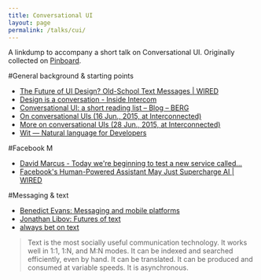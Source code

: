 ```yaml
---
title: Conversational UI
layout: page
permalink: /talks/cui/
---
```


A linkdump to accompany a short talk on Conversational UI. Originally collected on [Pinboard][11].

#General background & starting points
* [The Future of UI Design? Old-School Text Messages | WIRED][3]
* [Design is a conversation - Inside Intercom ][7]
* [Conversational UI: a short reading list – Blog – BERG][8]
* [On conversational UIs (16 Jun., 2015, at Interconnected)][9]
* [More on conversational UIs (28 Jun., 2015, at Interconnected)][10]
* [Wit — Natural language for Developers ][12]

#Facebook M
* [David Marcus - Today we're beginning to test a new service called... ][6]
* [Facebook's Human-Powered Assistant May Just Supercharge AI | WIRED][1]

#Messaging & text
* [Benedict Evans: Messaging and mobile platforms][2]
* [Jonathan Libov: Futures of text][4]
* [always bet on text][5]
> Text is the most socially useful communication technology. It works well in 1:1, 1:N, and M:N modes. It can be indexed and searched efficiently, even by hand. It can be translated. It can be produced and consumed at variable speeds. It is asynchronous.

[1]: http://www.wired.com/2015/08/how-facebook-m-works/
[2]: http://ben-evans.com/benedictevans/2015/3/24/the-state-of-messaging
[3]: http://www.wired.com/2015/06/future-ui-design-old-school-text-messages/
[4]: http://whoo.ps/2015/02/23/futures-of-text
[5]: http://graydon2.dreamwidth.org/193447.html
[6]: https://www.facebook.com/Davemarcus/posts/10156070660595195
[7]: https://blog.intercom.io/design-is-a-conversation/
[8]: http://berglondon.com/blog/2010/12/10/conversational-ui-a-short-reading-list/
[9]: http://interconnected.org/home/2015/06/16/conversational_uis
[10]: http://interconnected.org/home/2015/06/28/more_on_conversational_uis
[11]: https://pinboard.in/u:prehensile/t:conversational-ui/
[12]: https://wit.ai/